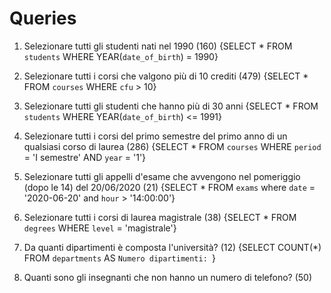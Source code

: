 <!-- 
Dopo aver creato un nuovo database nel vostro phpMyAdmin e aver importato
lo schema allegato, eseguite le query del file allegato.
Cosa consegnare? Dopo aver testato le vostre query con phpMyAdmin,
riportatele in un file .md e caricatelo nella vostra repo.
-->

# Queries

1. Selezionare tutti gli studenti nati nel 1990 (160)
{SELECT * FROM `students` WHERE YEAR(`date_of_birth`) = 1990}

2. Selezionare tutti i corsi che valgono più di 10 crediti (479)
{SELECT * FROM `courses` WHERE `cfu` > 10}

3. Selezionare tutti gli studenti che hanno più di 30 anni
{SELECT * FROM `students` WHERE YEAR(`date_of_birth`) <= 1991}

4. Selezionare tutti i corsi del primo semestre del primo anno di un qualsiasi corso di laurea (286)
{SELECT * FROM `courses` WHERE `period` = 'I semestre' AND `year` = '1'}

5. Selezionare tutti gli appelli d'esame che avvengono nel pomeriggio (dopo le 14) del 20/06/2020 (21)
{SELECT * FROM `exams` where `date` = '2020-06-20' and `hour` > '14:00:00'}

6. Selezionare tutti i corsi di laurea magistrale (38)
{SELECT * FROM `degrees` WHERE `level` = 'magistrale'}

7. Da quanti dipartimenti è composta l'università? (12)
{SELECT COUNT(*) FROM `departments` AS `Numero dipartimenti: `}

8. Quanti sono gli insegnanti che non hanno un numero di telefono? (50)
